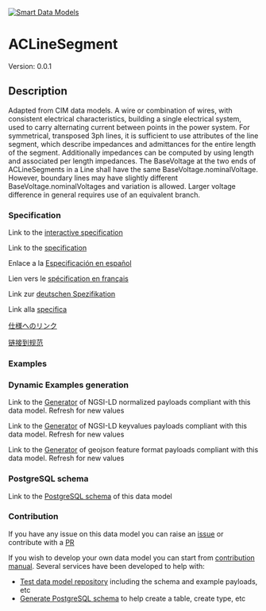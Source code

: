 [![Smart Data Models](https://smartdatamodels.org/wp-content/uploads/2022/01/SmartDataModels_logo.png "Logo")](https://smartdatamodels.org)
# ACLineSegment
Version: 0.0.1

## Description 

Adapted from CIM data models. A wire or combination of wires, with consistent electrical characteristics, building a single electrical system, used to carry alternating current between points in the power system. For symmetrical, transposed 3ph lines, it is sufficient to use  attributes of the line segment, which describe impedances and admittances for the entire length of the segment.  Additionally impedances can be computed by using length and associated per length impedances. The BaseVoltage at the two ends of ACLineSegments in a Line shall have the same BaseVoltage.nominalVoltage. However, boundary lines  may have slightly different BaseVoltage.nominalVoltages and  variation is allowed. Larger voltage difference in general requires use of an equivalent branch.
### Specification

Link to the [interactive specification](https://swagger.lab.fiware.org/?url=https://smart-data-models.github.io/dataModel.EnergyCIM/ACLineSegment/swagger.yaml)

Link to the [specification](https://github.com/smart-data-models/dataModel.EnergyCIM/blob/master/ACLineSegment/doc/spec.md)

Enlace a la [Especificación en español](https://github.com/smart-data-models/dataModel.EnergyCIM/blob/master/ACLineSegment/doc/spec_ES.md)

Lien vers le [spécification en français](https://github.com/smart-data-models/dataModel.EnergyCIM/blob/master/ACLineSegment/doc/spec_FR.md)

Link zur [deutschen Spezifikation](https://github.com/smart-data-models/dataModel.EnergyCIM/blob/master/ACLineSegment/doc/spec_DE.md)

Link alla [specifica](https://github.com/smart-data-models/dataModel.EnergyCIM/blob/master/ACLineSegment/doc/spec_IT.md)

[仕様へのリンク](https://github.com/smart-data-models/dataModel.EnergyCIM/blob/master/ACLineSegment/doc/spec_JA.md)

[链接到规范](https://github.com/smart-data-models/dataModel.EnergyCIM/blob/master/ACLineSegment/doc/spec_ZH.md)
### Examples
### Dynamic Examples generation

Link to the [Generator](https://smartdatamodels.org/extra/ngsi-ld_generator.php?schemaUrl=https://raw.githubusercontent.com/smart-data-models/dataModel.EnergyCIM/master/ACLineSegment/schema.json&email=info@smartdatamodels.org) of NGSI-LD normalized payloads compliant with this data model. Refresh for new values

Link to the [Generator](https://smartdatamodels.org/extra/ngsi-ld_generator_keyvalues.php?schemaUrl=https://raw.githubusercontent.com/smart-data-models/dataModel.EnergyCIM/master/ACLineSegment/schema.json&email=info@smartdatamodels.org) of NGSI-LD keyvalues payloads compliant with this data model. Refresh for new values

Link to the [Generator](https://smartdatamodels.org/extra/geojson_features_generator.php?schemaUrl=https://raw.githubusercontent.com/smart-data-models/dataModel.EnergyCIM/master/ACLineSegment/schema.json&email=info@smartdatamodels.org) of geojson feature format payloads compliant with this data model. Refresh for new values
### PostgreSQL schema

Link to the [PostgreSQL schema](https://github.com/smart-data-models/dataModel.EnergyCIM/blob/master/ACLineSegment/schema.sql) of this data model
### Contribution

 If you have any issue on this data model you can raise an [issue](https://github.com/smart-data-models/dataModel.EnergyCIM/issues)  or contribute with a [PR](https://github.com/smart-data-models/dataModel.EnergyCIM/pulls)

 If you wish to develop your own data model you can start from [contribution manual](https://bit.ly/contribution_manual). Several services have been developed to help with: 
 - [Test data model repository](https://smartdatamodels.org/index.php/data-models-contribution-api/) including the schema and example payloads, etc
 - [Generate PostgreSQL schema](https://smartdatamodels.org/index.php/sql-service/) to help create a table, create type, etc